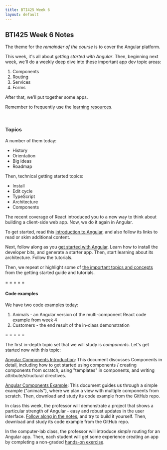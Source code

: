 ```yaml
---
title: BTI425 Week 6
layout: default
---
```


## BTI425 Week 6 Notes

The theme for the *remainder of the course* is to cover the Angular platform.  

This week, it's all about *getting started with Angular*. Then, beginning next week, we'll do a weekly deep dive into these important app dev topic areas:
1. Components
2. Routing
3. Services
4. Forms

After that, we'll put together some apps. 

Remember to frequently use the [learning resources](/resources).

<br>

### Topics

A number of them today:
* History
* Orientation
* Big ideas
* Roadmap

Then, technical getting started topics:
* Install
* Edit cycle
* TypeScript
* Architecture
* Components

The recent coverage of React introduced you to a new way to think about building a client-side web app. Now, we do it again in Angular.  

To get started, read this [introduction to Angular](angular-intro), and also follow its links to read or skim additional content.

Next, follow along as you [get started with Angular](angular-get-started). Learn how to install the developer bits, and generate a starter app. Then, start learning about its architecture. Follow the tutorials. 

Then, we repeat or highlight some of [the important topics and concepts](angular-architecture) from the getting started guide and tutorials. 

= = = = = 

#### Code examples

We have two code examples today:
1. Animals - an Angular version of the multi-component React code example from week 4 
2. Customers - the end result of the in-class demonstration 

= = = = = 

The first in-depth topic set that we will study is *components*. Let's get started now with this topic:

[Angular Components Introduction](angular-components-intro): This document discusses Components in detail, including how to get started using components / creating components from scratch, using "templates" in components, and writing attribute/structural directives.

[Angular Components Example](angular-components-example): This document guides us through a simple example ("animals"), where we plan a view with multiple components from scratch. Then, download and study its code example from the GitHub repo.

In class this week, the professor will demonstrate a project that shows a particular strength of Angular - easy and robust updates in the user interface. [Follow along in the notes](angular-components-inclass), and try to build it yourself. Then, download and study its code example from the GitHub repo.

In the computer-lab class, the professor will introduce *simple* routing for an Angular app. Then, each student will get some experience creating an app by completing a non-graded [hands-on exercise](week06-hands-on). 

<br>
